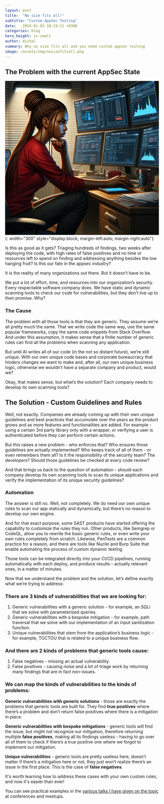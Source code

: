 ```yaml
---
layout: post
title:  "No size fits all!"
subtitle: "Custom AppSec Testing"
date:   2024-01-03 10:19:21 +0300
categories: blog
hero_height: is-small
author: michal
summary: Why no size fits all and you need custom appsec testing
image: /assets/img/nosizefitsall.png
---
```

## The Problem with the current AppSec State

![image](/assets/img/nosizefitsall.png){: width="300" style="display:block; margin-left:auto; margin-right:auto"}

Is this as good as it gets? Triaging hundreds of findings, two weeks after deploying the code, with high rates of false positives and no time or resources left to spend on finding and addressing anything besides the low hanging fruit? Is this our fate in the appsec industry? 

It is the reality of many organizations out there. But it doesn’t have to be.

We put a lot of effort, time, and resources into our organization’s security. Every respectable software company does. We have static and dynamic scanning tools to check our code for vulnerabilities, but they don’t live up to their promise. Why?

### The Cause

The problem with all those tools is that they are generic. They assume we’re all pretty much the same. That we write code the same way, use the same popular frameworks, copy the same code snippets from Stack Overflow. And under this assumption, it makes sense that a finite number of generic rules can find all the problems when scanning any application.

But until AI writes all of our code (in the not so distant future), we’re still unique. With our own unique code bases and corporate bureaucracy that hinders changes we want to make and, after all, our own unique business logic, otherwise we wouldn’t have a separate company and product, would we?

Okay, that makes sense, but what’s the solution? Each company needs to develop its own scanning tools?

## The Solution - Custom Guidelines and Rules

Well, not exactly. Companies are already coming up with their own unique guidelines and best practices that accumulate over the years as the product grows and as more features and functionalities are added. For example - using a certain 3rd party library only with a wrapper, or verifying a user is authenticated before they can perform certain actions.

But this raises a new problem - who enforces that? Who ensures those guidelines are actually implemented? Who keeps track of all of them - or even remembers them all? Is it the responsibility of the security team? The developers? Should those guidelines be checked at every code review?

And that brings us back to the question of automation - should each company develop its own scanning tools to scan its unique applications and verify the implementation of its unique security guidelines?

### Automation

The answer is still no. Well, not completely. We do need our own unique rules to scan our app statically and dynamically, but there’s no reason to develop our own engine.

And for that exact purpose, some SAST products have started offering the capability to customize the rules they run. Other products, like Semgrep or CodeQL, allow you to rewrite the basic generic rules, or even write your own rules completely from scratch. 
Likewise, PenTests are a common practice for a reason, and there are tools like Nuclei and Burp Suite that enable automating the process of custom dynamic testing.

Those tools can be integrated directly into your CI/CD pipelines, running automatically with each deploy, and produce results - actually relevant ones, in a matter of minutes.

Now that we understand the problem and the solution, let’s define exactly what we’re trying to address:

### There are 3 kinds of vulnerabilities that we are looking for: 

1. Generic vulnerabilities with a generic solution - for example, an SQLi that we solve with parameterized queries.
2. Generic vulnerabilities with a bespoke mitigation - for example, path traversal that we solve with our implementation of an input sanitization function.
3. Unique vulnerabilities that stem from the application’s business logic - for example, TOCTOU that is related to a unique business flow.

### And there are 2 kinds of problems that generic tools cause: 

1. False negatives - missing an actual vulnerability.
2. False positives - causing noise and a lot of triage work by returning many findings that are in fact non-issues.

### We can map the kinds of vulnerabilities to the kinds of problems:

**Generic vulnerabilities with generic solutions** - those are exactly the problems that generic tools are built for. They find **true positives** where there’s a problem and don’t return false positives where there is a mitigation in place.

**Generic vulnerabilities with bespoke mitigations** - generic tools will find the issue, but might not recognize our mitigation, therefore returning multiple **false positives**, making all its findings useless - having to go over all of them to check if there’s a true positive one where we forgot to implement our mitigation.

**Unique vulnerabilities** - generic tools are pretty useless here, doesn’t matter if there’s a mitigation here or not, they just won’t realize there’s an issue in the first place. This is the case of **false negatives**.

It's worth learning how to address these cases with your own custom rules, and now it's easier than ever!

You can see practical examples in the [various talks I have given on the topic](/team-members/michal#events) at conferences and meetups.
